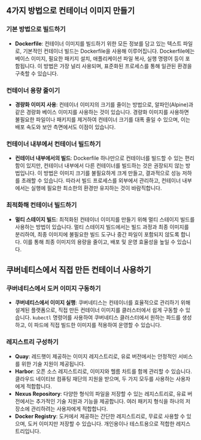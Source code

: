 ## 4가지 방법으로 컨테이너 이미지 만들기

### 기본 방법으로 빌드하기

- **Dockerfile**: 컨테이너 이미지를 빌드하기 위한 모든 정보를 담고 있는 텍스트 파일로, 기본적인 컨테이너 빌드는 Dockerfile을 사용해 이루어집니다. Dockerfile에는 베이스 이미지, 필요한 패키지 설치, 애플리케이션 파일 복사, 실행 명령어 등이 포함됩니다. 이 방법은 가장 널리 사용되며, 표준화된 프로세스를 통해 일관된 환경을 구축할 수 있습니다.

### 컨테이너 용량 줄이기

- **경량화 이미지 사용**: 컨테이너 이미지의 크기를 줄이는 방법으로, 알파인(Alpine)과 같은 경량화 베이스 이미지를 사용하는 것이 있습니다. 경량화 이미지를 사용하면 불필요한 파일이나 패키지를 제거하여 컨테이너 크기를 대폭 줄일 수 있으며, 이는 배포 속도와 보안 측면에서도 이점이 있습니다.

### 컨테이너 내부에서 컨테이너 빌드하기

- **컨테이너 내부에서의 빌드**: Dockerfile 하나만으로 컨테이너를 빌드할 수 있는 편리함이 있지만, 컨테이너 내부에서 다른 컨테이너를 빌드하는 것은 권장되지 않는 방법입니다. 이 방법은 이미지 크기를 불필요하게 크게 만들고, 결과적으로 성능 저하를 초래할 수 있습니다. 따라서 빌드 프로세스를 외부에서 관리하고, 컨테이너 내부에서는 실행에 필요한 최소한의 환경만 유지하는 것이 바람직합니다.

### 최적화해 컨테이너 빌드하기

- **멀티 스테이지 빌드**: 최적화된 컨테이너 이미지를 만들기 위해 멀티 스테이지 빌드를 사용하는 방법이 있습니다. 멀티 스테이지 빌드에서는 빌드 과정과 최종 이미지를 분리하여, 최종 이미지에 불필요한 빌드 도구나 중간 파일이 포함되지 않도록 합니다. 이를 통해 최종 이미지의 용량을 줄이고, 배포 및 운영 효율성을 높일 수 있습니다.

## 쿠버네티스에서 직접 만든 컨테이너 사용하기

### 쿠버네티스에서 도커 이미지 구동하기

- **쿠버네티스에서 이미지 실행**: 쿠버네티스는 컨테이너를 효율적으로 관리하기 위해 설계된 플랫폼으로, 직접 만든 컨테이너 이미지를 클러스터에서 쉽게 구동할 수 있습니다. `kubectl` 명령어를 사용하여 쿠버네티스 클러스터에서 원하는 파드를 생성하고, 이 파드에 직접 빌드한 이미지를 적용하여 운영할 수 있습니다.

### 레지스트리 구성하기

- **Quay**: 레드햇이 제공하는 이미지 레지스트리로, 유료 버전에서는 안정적인 서비스를 위한 기술 지원이 제공됩니다.
- **Harbor**: 오픈 소스 레지스트리로, 이미지와 헬름 차트를 함께 관리할 수 있습니다. 클라우드 네이티브 컴퓨팅 재단의 지원을 받으며, 두 가지 모두를 사용하는 사용자에게 적합합니다.
- **Nexus Repository**: 다양한 형식의 파일을 저장할 수 있는 레지스트리로, 유료 버전에서는 추가적인 기술 지원과 기능을 제공합니다. 여러 패키지 형식을 하나의 저장소에 관리하려는 사용자에게 적합합니다.
- **Docker Registry**: 도커에서 제공하는 간단한 레지스트리로, 무료로 사용할 수 있으며, 도커 이미지만 저장할 수 있습니다. 개인용이나 테스트용으로 적합한 레지스트리입니다.
